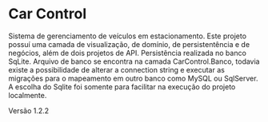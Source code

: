 # Car Control
Sistema de gerenciamento de veículos em estacionamento.
Este projeto possuí uma camada de visualização, de domínio, de persistentência e de negócios, além de dois projetos de API. 
Persistência realizada no banco SqLite. Arquivo de banco se encontra na camada CarControl.Banco, todavia existe a possibilidade de alterar a
connection string e executar as migrações para o mapeamento em outro banco como MySQL ou SqlServer. A escolha do Sqlite foi somente para facilitar na execução do projeto localmente. 


Versão 1.2.2